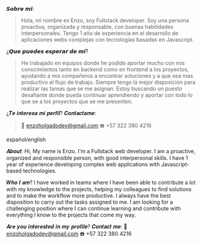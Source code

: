 𝙎𝙤𝙗𝙧𝙚 𝙢𝙞:
> Hola, mi nombre es Enzo, soy Fullstack developer.
Soy una persona proactiva, organizada y responsable, con buenas habilidades interpersonales. Tengo 1 año de experiencia en el desarrollo de aplicaciones webs complejas con tecnologías basadas en Javascript.

¿𝙌𝙪𝙚 𝙥𝙪𝙚𝙙𝙚𝙨 𝙚𝙨𝙥𝙚𝙧𝙖𝙧 𝙙𝙚 𝙢𝙞?
> He trabajado en equipos donde he podido aportar mucho con mis conocimientos tanto en backend como en frontend a los proyectos, ayudando a mis compañeros a encontrar soluciones y a que sea mas productivo el flujo de trabajo. Siempre tengo la mejor disposición para realizar las tareas que se me asignan.
Estoy buscando un puesto desafiante donde pueda continuar aprendiendo y aportar con todo lo que se a los proyectos que se me presenten.

¿𝑻𝒆 𝒊𝒏𝒕𝒆𝒓𝒆𝒔𝒂 𝒎𝒊 𝒑𝒆𝒓𝒇𝒊𝒍? 𝑪𝒐𝒏𝒕𝒂𝒄𝒕𝒂𝒎𝒆:
>📧 enzoholgadodev@gmail.com
☎️ +57 322 380 4216

español/english

𝑨𝒃𝒐𝒖𝒕:
Hi, My name is Enzo. I'm a Fullstack web developer.
I am a proactive, organized and responsible person, with good interpersonal skills. I have 1 year of experience developing complex web applications with Javascript-based technologies.

𝑾𝒉𝒐 𝑰 𝒂𝒎?
I have worked in teams where I have been able to contribute a lot with my knowledge to the projects, helping my
colleagues to find solutions and to make the workflow more productive. I always have the best disposition to carry out the tasks assigned to me.
I am looking for a challenging position where I can continue learning and contribute with everything I know to the projects that come my way.

𝑨𝒓𝒆 𝒚𝒐𝒖 𝒊𝒏𝒕𝒆𝒓𝒆𝒔𝒕𝒆𝒅 𝒊𝒏 𝒎𝒚 𝒑𝒓𝒐𝒇𝒊𝒍𝒆? 𝑪𝒐𝒏𝒕𝒂𝒄𝒕 𝒎𝒆:
    📧  enzoholgadodev@gmail.com
    ☎️  +57 322 380 4216
